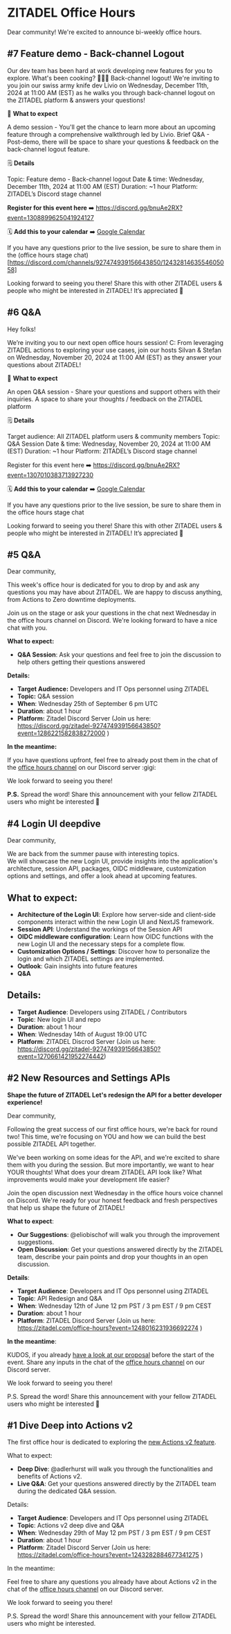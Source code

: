 # ZITADEL Office Hours

Dear community!
We're excited to announce bi-weekly office hours.

## #7 Feature demo - Back-channel Logout 

Our dev team has been hard at work developing new features for you to explore. What's been cooking? 🧑🏾‍🍳 Back-channel logout! We're inviting to you join our swiss army knife dev Livio on Wednesday, December 11th, 2024 at 11:00 AM (EST) as he walks you through back-channel logout on the ZITADEL platform & answers your questions!

🦒 **What to expect**

A demo session - You'll get the chance to learn more about an upcoming feature through a comprehensive walkthrough led by Livio.
Brief Q&A - Post-demo, there will be space to share your questions & feedback on the back-channel logout feature.

🗒️ **Details**

Topic: Feature demo - Back-channel logout
Date & time: Wednesday, December 11th, 2024 at 11:00 AM (EST)
Duration: ~1 hour
Platform: ZITADEL’s Discord stage channel

**Register for this event here** ➡️ https://discord.gg/bnuAe2RX?event=1308899625041924127

🗓️ **Add this to your calendar** ➡️ [Google Calendar](https://calendar.google.com/calendar/u/0/r/eventedit?dates=20241211T110000/20241211T110000&details=Our+dev+team+has+been+hard+at+work+developing+new+features+for+you+to+explore.+What%27s+been+cooking?+%F0%9F%A7%91%F0%9F%8F%BD%E2%80%8D%F0%9F%8D%B3+Back-channel+logout!+We%27re+inviting+to+you+join+our+swiss+army+knife+dev+Livio+on+Wednesday,+December+11,+2024+at+11:00+AM+as+he+walks+you+through+implementing+back-channel+logout+on+the+ZITADEL+platform+%26+answers+your+questions!&location=Discord:+ZITADEL+server,+office+hours&text=Feature+Demo+-+Back-Channel+Logout)

If you have any questions prior to the live session, be sure to share them in the (office hours stage chat)[https://discord.com/channels/927474939156643850/1243281463554605058]

Looking forward to seeing you there! Share this with other ZITADEL users & people who might be interested in ZITADEL! It’s appreciated  🫶 


## #6 Q&A 

Hey folks!

We’re inviting you to our next open office hours session! C: From leveraging ZITADEL actions to exploring your use cases, join our hosts Silvan & Stefan on Wednesday, November 20, 2024 at 11:00 AM (EST) as they answer your questions about ZITADEL! 

🦒 **What to expect**

An open Q&A session - Share your questions and support others with their inquiries.
A space to share your thoughts / feedback on the ZITADEL platform

🗒️ **Details**

Target audience: All ZITADEL platform users & community members
Topic: Q&A Session 
Date & time: Wednesday, November 20, 2024 at 11:00 AM (EST)
Duration: ~1 hour 
Platform: ZITADEL’s Discord stage channel 

Register for this event here ➡️ https://discord.gg/bnuAe2RX?event=1307010383713927230

🗓️ **Add this to your calendar** ➡️ [Google Calendar](https://calendar.google.com/calendar/u/0/r/eventedit?dates=20241120T110000/20241120T110000&details=We%E2%80%99re+inviting+you+to+our+next+open+office+hours+session!+C:+From+leveraging+ZITADEL+actions+to+exploring+your+use+cases,+join+our+hosts+Silvan+%26+Stefan+as+they+answer+your+questions+about+ZITADEL!+%0A%0A**What+to+expect**%0A%0A-+An+open+Q%26A+session+-+Share+your+questions+and+support+others+with+their+inquiries.+%0A-+A+space+to+share+your+thoughts+/+feedback+on+the+ZITADEL+platform+++%0A%0A**Details**+%0A%0A**Target+audience:**+All+ZITADEL+platform+users+%26+community+members%0A**Topic**:+Q%26A+Session+%0A**Date+%26+time**:+Wednesday,+November+20,+2024+11:00+AM%0A**Duration**:+~1+hour+%0A**Platform**:+ZITADEL%E2%80%99s+Discord+stage+channel&location=Discord:+ZITADEL+server,+office+hours&text=Open+Office+Hours)


If you have any questions prior to the live session, be sure to share them in the office hours stage chat

Looking forward to seeing you there! Share this with other ZITADEL users & people who might be interested in ZITADEL! It’s appreciated 🫶 


## #5 Q&A

Dear community,

This week's office hour is dedicated for you to drop by and ask any questions you may have about ZITADEL. We are happy to discuss anything, from Actions to Zero downtime deployments. 

Join us on the stage or ask your questions in the chat next Wednesday in the office hours channel on Discord. We're looking forward to have a nice chat with you.

**What to expect:**

* **Q&A Session**: Ask your questions and feel free to join the discussion to help others getting their questions answered

**Details:**

* **Target Audience:** Developers and IT Ops personnel using ZITADEL  
* **Topic:** Q\&A session  
* **When**: Wednesday 25th of September 6 pm UTC  
* **Duration**: about 1 hour  
* **Platform:** Zitadel Discord Server (Join us here:  https://discord.gg/zitadel-927474939156643850?event=1286221582838272000 )

**In the meantime:**

If you have questions upfront, feel free to already post them in the chat of the [office hours channel](https://zitadel.com/office-hours) on our Discord server :gigi:

We look forward to seeing you there\!

**P.S.** Spread the word\! Share this announcement with your fellow ZITADEL users who might be interested 📢

## #4 Login UI deepdive

Dear community,

We are back from the summer pause with interesting topics.  
We will showcase the new Login UI, provide insights into the application's architecture, session API, packages, OIDC middleware, customization options and settings, and offer a look ahead at upcoming features.

## What to expect:

* **Architecture of the Login UI**: Explore how server-side and client-side components interact within the new Login UI and NextJS framework.
* **Session API**: Understand the workings of the Session API
* **OIDC middleware configuration**: Learn how OIDC functions with the new Login UI and the necessary steps for a complete flow.
* **Customization Options / Settings**: Discover how to personalize the login and which ZITADEL settings are implemented.
* **Outlook**: Gain insights into future features
* **Q&A**

## Details:

* **Target Audience**: Developers using ZITADEL / Contributors
* **Topic**: New login UI and repo
* **Duration**: about 1 hour
* **When**: Wednesday 14th of August 19:00 UTC
* **Platform**: ZITADEL Discrod Server (Join us here: https://discord.gg/zitadel-927474939156643850?event=1270661421952274442)


## #2 New Resources and Settings APIs

**Shape the future of ZITADEL Let's redesign the API for a better developer experience!**

Dear community,

Following the great success of our first office hours, we're back for round two! This time, we're focusing on YOU and how we can build the best possible ZITADEL API together.

We've been working on some ideas for the API, and we're excited to share them with you during the session. But more importantly, we want to hear YOUR thoughts! What does your dream ZITADEL API look like? What improvements would make your development life easier?

Join the open discussion next Wednesday in the office hours voice channel on Discord. We're ready for your honest feedback and fresh perspectives that help us shape the future of ZITADEL!

**What to expect**:

* **Our Suggestions**: @eliobischof will walk you through the improvement suggestions.
* **Open Discussion**: Get your questions answered directly by the ZITADEL team, describe your pain points and drop your thoughts in an 
open discussion.

**Details**:

* **Target Audience**: Developers and IT Ops personnel using ZITADEL
* **Topic**: API Redesign and Q&A
* **When**: Wednesday 12th of June 12 pm PST / 3 pm EST / 9 pm CEST
* **Duration**: about 1 hour
* **Platform**: ZITADEL Discord Server (Join us here:  https://zitadel.com/office-hours?event=1248016231936692274 )

**In the meantime**:

KUDOS, if you already [have a look at our proposal](https://zitadel.com/docs/apis/v3) before the start of the event. Share any inputs in the chat of the [office hours channel](https://zitadel.com/office-hours) on our Discord server.

We look forward to seeing you there!

P.S. Spread the word! Share this announcement with your fellow ZITADEL users who might be interested 📢

## #1 Dive Deep into Actions v2

The first office hour is dedicated to exploring the [new Actions v2 feature](https://zitadel.com/docs/concepts/features/actions_v2).

What to expect:

* **Deep Dive**: @adlerhurst will walk you through the functionalities and benefits of Actions v2.
* **Live Q&A**: Get your questions answered directly by the ZITADEL team during the dedicated Q&A session.

Details:

* **Target Audience**: Developers and IT Ops personnel using ZITADEL
* **Topic**: Actions v2 deep dive and Q&A
* **When**: Wednesday 29th of May 12 pm PST / 3 pm EST / 9 pm CEST
* **Duration**: about 1 hour
* **Platform**: Zitadel Discord Server (Join us here:  https://zitadel.com/office-hours?event=1243282884677341275 )

In the meantime:

Feel free to share any questions you already have about Actions v2 in the chat of the [office hours channel](https://zitadel.com/office-hours) on our Discord server.

We look forward to seeing you there!

P.S. Spread the word! Share this announcement with your fellow ZITADEL users who might be interested.
